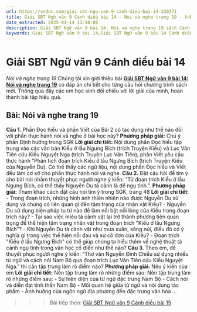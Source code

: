 ```yaml
---
url: https://vndoc.com/giai-sbt-ngu-van-9-canh-dieu-bai-14-330371
title: Giải SBT Ngữ văn 9 Cánh diều bài 14 - Nói và nghe trang 19 - VnDoc.com
date_extracted: 2025-04-14 13:50:06
description: Giải SBT Ngữ văn 9 bài 14: Nói và nghe trang 19 sách Cánh diều có đáp án chi tiết cho các bạn cùng tham khảo.
keywords: Giải SBT Ngữ văn 9 bài 14,Giải SBT Ngữ văn 9 bài 14 Cánh diều,Giải sách bài tập Ngữ văn CD lớp 9,Ngữ văn lớp 9 Cánh diều,giải bài tập ngữ văn lớp 9,bài Nói và nghe trang 19,giải SBT ngữ văn 9 CD trang 19
---
```


# Giải SBT Ngữ văn 9 Cánh diều bài 14
 _Nói và nghe trang 19_
Chúng tôi xin giới thiệu bài [**Giải SBT Ngữ văn 9 bài 14: Nói và nghe trang 19**](<https://vndoc.com/giai-sbt-ngu-van-9-canh-dieu-bai-14-330371>) có đáp án chi tiết cho từng câu hỏi chương trình sách mới. Thông qua đây các em học sinh đối chiếu với lời giải của mình, hoàn thành bài tập hiệu quả.
## Bài: Nói và nghe trang 19
**Câu 1.** Phần Đọc hiểu và phần Viết của Bài 2 có tác dụng như thế nào đối với phần thực hành nói và nghe ở bài học này?
**Phương pháp giải:**
Chú ý phần Định hướng trong SGK
**Lời giải chi tiết:**
Nội dung phần Đọc hiểu tập trung vào các văn bản Kiều ở lầu Ngưng Bích \(trích Truyện Kiều\) và Lục Vân Tiên cứu Kiều Nguyệt Nga \(trích Truyện Lục Vân Tiên\); phần Viết yêu cầu thực hành “Phân tích đoạn trích Kiều ở lầu Ngưng Bích \(trích Truyện Kiều của Nguyễn Du\). Có thể thấy các ngữ liệu, nội dung phần Đọc hiểu và Viết đều làm cơ sở cho phần thực hành nói và nghe.
**Câu 2.** Đặt câu hỏi để tìm ý cho bài nói nhằm thuyết phục người nghe ý kiến: “Từ đoạn trích Kiều ở lầu Ngưng Bích, có thể thấy Nguyễn Du tả cảnh là để ngụ tình.”.
**Phương pháp giải:**
Tham khảo cách đặt câu hỏi tìm ý trong SGK, trang 48
**Lời giải chi tiết:**
\- Trong đoạn trích, những hình ảnh thiên nhiên nào được Nguyễn Du sử dụng và chúng có liên quan gì đến tâm trạng của nhân vật Kiều?
\- Nguyễn Du sử dụng biện pháp tu từ nào để làm nổi bật nỗi lòng của Kiều trong đoạn trích này?
\- Tại sao việc miêu tả cảnh vật lại trở thành phương tiện quan trọng để thể hiện tâm trạng nhân vật trong đoạn trích "Kiều ở lầu Ngưng Bích"?
\- Khi Nguyễn Du tả cảnh vật như mưa xuân, sông núi, điều đó có ý nghĩa gì trong việc thể hiện nỗi đau và sự cô đơn của Kiều?
\- Đoạn trích "Kiều ở lầu Ngưng Bích" có thể giúp chúng ta hiểu thêm về nghệ thuật tả cảnh ngụ tình trong văn học cổ điển như thế nào?
**Câu 3.** Theo em, để thuyết phục người nghe ý kiến: “Thơ văn Nguyễn Đình Chiểu sử dụng nhiều từ ngữ và cách nói Nam Bộ qua đoạn trích Lục Vân Tiên cứu Kiều Nguyệt Nga.” thì cần tập trung làm rõ điểm nào?
**Phương pháp giải:**
Nêu ý kiến của em
**Lời giải chi tiết:**
Nên tập trung làm rõ những điểm sau:
Nên tập trung làm rõ những điểm sau:
\- Sự hiện diện của từ ngữ đặc trưng Nam Bộ
\- Cách nói và diễn đạt tinh thần Nam Bộ
\- Mối quan hệ giữa từ ngữ và nội dung tác phẩm
\- Ảnh hưởng của ngôn ngữ địa phương đến đặc trưng văn hóa
…
>>> Bài tiếp theo: [Giải SBT Ngữ văn 9 Cánh diều bài 15](<https://vndoc.com/giai-sbt-ngu-van-9-canh-dieu-bai-15-330373>)
